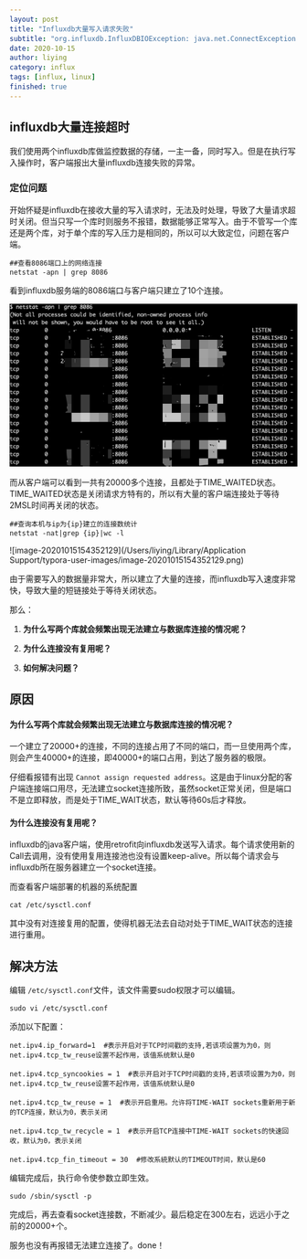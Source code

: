```yaml
---
layout: post
title: "Influxdb大量写入请求失败"
subtitle: "org.influxdb.InfluxDBIOException: java.net.ConnectException: Failed to connect to /ip:8086"
date: 2020-10-15
author: liying
category: influx
tags: [influx, linux]
finished: true
---
```


## influxdb大量连接超时

我们使用两个influxdb库做监控数据的存储，一主一备，同时写入。但是在执行写入操作时，客户端报出大量influxdb连接失败的异常。

### 定位问题

开始怀疑是influxdb在接收大量的写入请求时，无法及时处理，导致了大量请求超时关闭。但当只写一个库时则服务不报错，数据能够正常写入。由于不管写一个库还是两个库，对于单个库的写入压力是相同的，所以可以大致定位，问题在客户端。

```shell
##查看8086端口上的网络连接
netstat -apn | grep 8086
```

看到influxdb服务端的8086端口与客户端只建立了10个连接。

![image-20201015153505149](../img/image-20201015153505149.png)

而从客户端可以看到一共有20000多个连接，且都处于TIME_WAITED状态。TIME_WAITED状态是关闭请求方特有的，所以有大量的客户端连接处于等待2MSL时间再关闭的状态。

```shell
##查询本机与ip为{ip}建立的连接数统计
netstat -nat|grep {ip}|wc -l
```

![image-20201015154352129](/Users/liying/Library/Application Support/typora-user-images/image-20201015154352129.png)



由于需要写入的数据量非常大，所以建立了大量的连接，而influxdb写入速度非常快，导致大量的短链接处于等待关闭状态。

那么：

1. **为什么写两个库就会频繁出现无法建立与数据库连接的情况呢？**

2. **为什么连接没有复用呢？**

3. **如何解决问题？**

   

## 原因

#### **为什么写两个库就会频繁出现无法建立与数据库连接的情况呢？**

一个建立了20000+的连接，不同的连接占用了不同的端口，而一旦使用两个库，则会产生40000+的连接，即40000+的端口占用，到达了服务器的极限。

仔细看报错有出现 `Cannot assign requested address`。这是由于linux分配的客户端连接端口用尽，无法建立socket连接所致，虽然socket正常关闭，但是端口不是立即释放，而是处于TIME_WAIT状态，默认等待60s后才释放。



#### 为什么连接没有复用呢？

influxdb的java客户端，使用retrofit向influxdb发送写入请求。每个请求使用新的Call去调用，没有使用复用连接池也没有设置keep-alive。所以每个请求会与influxdb所在服务器建立一个socket连接。

而查看客户端部署的机器的系统配置

```shell
cat /etc/sysctl.conf
```

其中没有对连接复用的配置，使得机器无法去自动对处于TIME_WAIT状态的连接进行重用。



##  解决方法

编辑 `/etc/sysctl.conf`文件，该文件需要sudo权限才可以编辑。

```shell
sudo vi /etc/sysctl.conf
```

添加以下配置：

```shell
net.ipv4.ip_forward=1  #表示开启对于TCP时间戳的支持,若该项设置为为0，则net.ipv4.tcp_tw_reuse设置不起作用，该值系统默认是0

net.ipv4.tcp_syncookies = 1  #表示开启对于TCP时间戳的支持,若该项设置为为0，则net.ipv4.tcp_tw_reuse设置不起作用，该值系统默认是0

net.ipv4.tcp_tw_reuse = 1  #表示开启重用。允许将TIME-WAIT sockets重新用于新的TCP连接，默认为0，表示关闭

net.ipv4.tcp_tw_recycle = 1  #表示开启TCP连接中TIME-WAIT sockets的快速回收，默认为0，表示关闭

net.ipv4.tcp_fin_timeout = 30  #修改系統默认的TIMEOUT时间，默认是60
```

编辑完成后，执行命令使参数立即生效。

``` shell
sudo /sbin/sysctl -p
```

完成后，再去查看socket连接数，不断减少。最后稳定在300左右，远远小于之前的20000+个。

服务也没有再报错无法建立连接了。done！



